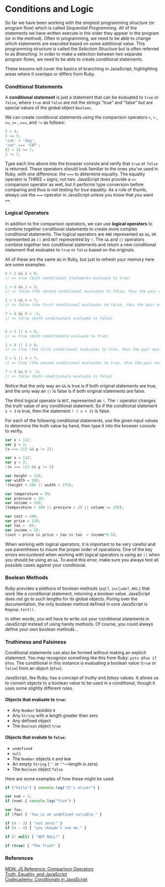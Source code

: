 # Conditions and Logic

So far we have been working with the simplest programming structure (or program flow) which is called _Sequential Programming_.  All of the statements we have written execute in the order they appear in the program (or in the method).  Often in programming, we need to be able to change which statements are executed based on some additional value.  This programming structure is called the _Selection Structure_ but is often referred to as _Branching_.  In order to make a selection between two separate program flows, we need to be able to create conditional statements.

These lessons will cover the basics of branching in JavaScript, highlighting areas where it overlaps or differs from Ruby.

### Conditional Statements

A **conditional statement** is just a statement that can be evaluated to `true` or `false`, where `true` and `false` are not the strings "true" and "false" but are special values of the global object `Boolean`.

We can create conditional statements using the comparison operators `<`, `>` , `<=`, `>=` , `===`, and `!=` as follows:

```javascript
5 > 4;
3 <= 3;
'cat' > 'dog';
'cat' === 'CAT';
(2 + 1) >= 7;
3 != 7;
```

Type each line above into the browser console and verify that `true` or `false` is returned.  These operators should look familiar to the ones you've used in Ruby, with one difference: the `===` to determine equality. The equality operator is THREE `=` signs, not two.  JavaScript does provide a `==` comparison operator as well, but it performs type conversion before comparing and thus is not testing for *true* equality.  As a rule of thumb, always use the `===` operator in JavaScript unless you know that you want `==`.

### Logical Operators

In addition to the comparison operators, we can use **logical operators** to combine together conditional statements to  create more complex conditional statements.  The logical operators are `AND` represented as `&&`, `OR` represented as `||` and `NOT` represented by `!`.  The `&&` and `||` operators combine together two conditional statements and return a new conditional statement that evaluates to `true` or `false` based on the originals.

All of these are the same as in Ruby, but just to refresh your memory here are some examples:

```javascript
5 > 2 && 4 < 8;
// => true (both conditional statements evaluate to true)

1 > 0 && 3 > 9;
// => false (the second conditional evaluates to false, thus the pair evaluates to false)

2 > 5 && 4 < 7;
// => false (the first conditional evaluates to false, thus the pair evaluates to false)

7 > 8 && 0 > -1;
// => false (both conditionals evaluate to false)


5 > 2 || 4 < 8;
// => true (both conditionals evaluate to true)

1 > 0 || 3 > 9;
// => true (the first conditional evaluates to true, thus the pair evaluates to true)

2 > 5 || 4 < 7;
// => true (the second conditional evaluates to true, thus the pair evaluates to true)

7 > 8 && 0 > -1;
// => false (both conditionals evaluate to false)
```

Notice that the only way an `&&` is true is if both original statements are true, and the only way an `||` is false is if both original statements are false.

The third logical operator is `NOT`, represented as `!`.  The `!` operator changes the truth value of any conditional statement.  So if the conditional statement `x < 3` is true, then the statement `! ( x < 3)` is false.

For each of the following conditional statements, use the given input values to determine the truth value by hand, then type it into the browser console to verify.

```javascript
var x = 112;
var y = 2;
(x === 113 && y != 2);

var x = 112;
var y = 2;
!(x === 113 && y != 2)

var height = 120;
var width = 280;
!(height < 100 || width > 275);

var temperature = 99;
var pressure = 20;
var volume = 250;
(temperature < 100 || pressure < 20 || volume >= 250);

var cost = 100;
var price = 120;
var tax = .05;
var income = 50;
(cost > price && price < tax && tax  > income*0.5);
```

When working with logical operators, it is important to be very careful and use parentheses to insure the proper order of operations. One of the key errors encountered when working with logical operators is using an `||` when you should be using an `&&`.  To avoid this error, make sure you always test all possible cases against your conditional.

### Boolean Methods

Ruby provides a plethora of boolean methods (`eql?`, `include?`, etc.) that work like a conditional statement, returning a boolean value. JavaScript does not go to such lengths for its global objects. Poring over the documentation, the only boolean method defined in core JavaScript is `Regexp.test()`.

In other words, you will have to write out your conditional statements in JavaScript instead of using handy methods. Of course, you could always define your own boolean methods...

### Truthiness and Falsiness

Conditional statements can also be formed without making an explicit statement.  You may recognize something like this from Ruby: `puts @foo if @foo`. The conditional in this instance is evaluating a boolean value (`true` or `false`) from an object (`@foo`).

JavaScript, like Ruby, has a concept of *truthy* and *falsey* values. It allows us to convert objects to a boolean value to be used in a conditional, though it uses some slightly different rules.

#### Objects that evaluate to `true`:

* Any `Number` besides `0`
* Any `String` with a length greater than zero
* Any defined object
* The `Boolean` object `true`

#### Objects that evalute to `false`:

* `undefined`
* `null`
* The `Number` objects `0` and `NaN`
* An empty `String` (`''` or `""`&mdash;length is zero)
* The `Boolean` object `false`

Here are some examples of how these might be used:

```javascript
if ("hello") { console.log("It's alive!") }

var num = 5;
if (num) { console.log("five") }

var foo;
if (foo) { "foo is an undefined variable." }

if (4 - 3) { "not zero!" }
if (4 - 4) { "you shoudn't see me." }

if (! null) { "NOT NULL!" }

if (true) { "The Truth" }
```

### References

[MDN: JS Reference: Comparison Operators](https://developer.mozilla.org/en/JavaScript/Reference/Operators/Comparison_Operators)<br>
[Truth, Equality, and JavaScript](http://javascriptweblog.wordpress.com/2011/02/07/truth-equality-and-javascript/)<br>
[Codecademy: Conditionals in JavaScript](http://www.codecademy.com/courses/conditionals-in-javascript)
